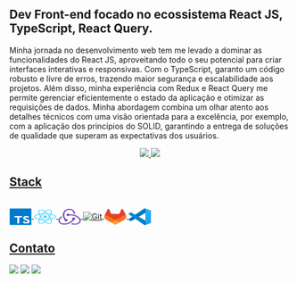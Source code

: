 ## Dev Front-end focado no ecossistema React JS, TypeScript, React Query. 

Minha jornada no desenvolvimento web tem me levado a dominar as funcionalidades do React JS, aproveitando todo o seu potencial para criar interfaces interativas e responsivas. 
Com o TypeScript, garanto um código robusto e livre de erros, trazendo maior segurança e escalabilidade aos projetos. 
Além disso, minha experiência com Redux e React Query me permite gerenciar eficientemente o estado da aplicação e otimizar as requisições de dados.
Minha abordagem combina um olhar atento aos detalhes técnicos com uma visão orientada para a excelência, por exemplo, com a aplicação dos princípios do SOLID, garantindo a entrega de soluções de qualidade que superam as expectativas dos usuários.

<div align="center">
  <a href="https://github.com/Geraldosbn">
  <img height="180em" src="https://github-readme-stats.vercel.app/api?username=Geraldosbn&show_icons=true&theme=prussian&include_all_commits=true&count_private=true"/>
  <img height="180em" src="https://github-readme-stats.vercel.app/api/top-langs/?username=Geraldosbn&layout=compact&langs_count=7&theme=prussian"/>
</div>
  
  ## Stack
<div style="display: inline_block"><br>
  <img align="center" alt="TS" height="30" width="40" src="https://github.com/devicons/devicon/blob/v2.15.1/icons/typescript/typescript-original.svg">
  <img align="center" alt="React" height="30" width="40" src="https://github.com/devicons/devicon/blob/v2.15.1/icons/react/react-original.svg">
  <img align="center" alt="Redux" height="30" width="40" src="https://github.com/devicons/devicon/blob/v2.15.1/icons/redux/redux-original.svg">
  <img align="center" alt="Git" height="30" width="40" src="https://cdn.jsdelivr.net/gh/devicons/devicon/icons/git/git-original.svg">
  <img align="center" alt="GitLab" height="30" width="40" src="https://github.com/devicons/devicon/blob/v2.15.1/icons/gitlab/gitlab-original.svg">
  <img align="center" alt="VsCode" height="30" width="40" src="https://github.com/devicons/devicon/blob/v2.15.1/icons/vscode/vscode-original.svg">
</div>
  
  ## Contato
<div>
  <a href = "https://gsndevworks.netlify.app/" target="blank"><img src="https://img.shields.io/badge/-Portfolio-%23333?style=for-the-badge&logo=tool&logoColor=white" target="_blank"></a>
  <a href="https://www.linkedin.com/in/geraldo-barbosa-a50629146" target="blank"><img src="https://img.shields.io/badge/-LinkedIn-%230077B5?style=for-the-badge&logo=linkedin&logoColor=white" target="_blank"></a> 
  <a href = "mailto:geraldosbn92@gmail.com" target="blank"><img src="https://img.shields.io/badge/-Gmail-%23333?style=for-the-badge&logo=gmail&logoColor=white" target="_blank"></a>
</div>



